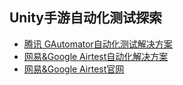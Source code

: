 ## Unity手游自动化测试探索  

* [腾讯 GAutomator自动化测试解决方案](https://github.com/Tencent/GAutomator)  
* [网易&Google Airtest自动化解决方案](https://github.com/AirtestProject/Airtest)  
* [网易&Google Airtest官网](http://airtest.netease.com/)  